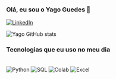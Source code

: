 ### Olá, eu sou o Yago Guedes 👋

[![LinkedIn](https://img.shields.io/badge/LinkedIn-0077B5?style=for-the-badge&logo=linkedin&logoColor=white)]("www.linkedin.com/in/yago-guedes-1328b4150")

![Yago GitHub stats](https://github-readme-stats.vercel.app/api?username=Yag0d&show_icons=true&theme=onedark)

### Tecnologias que eu uso no meu dia

<div Style="display: inline_block"><br/>
<img align= "center" alt="Python" src="https://img.shields.io/badge/Python-14354C?style=for-the-badge&logo=python&logoColor=white" />
 <img align= "center" alt="SQL" src="https://img.shields.io/badge/Microsoft_SQL_Server-CC2927?style=for-the-badge&logo=microsoft-sql-server&logoColor=white" />
  <img align= "center" alt="Colab" src="https://img.shields.io/badge/Colab-F9AB00?style=for-the-badge&logo=googlecolab&color=525252" />
   <img align= "center" alt="Excel" src="https://img.shields.io/badge/Microsoft_Excel-217346?style=for-the-badge&logo=microsoft-excel&logoColor=white" />
  
</div><br/>
